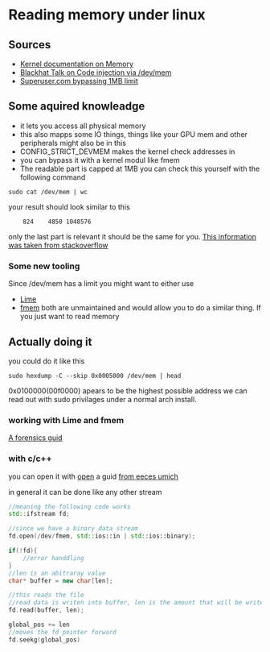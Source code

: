 # Reading memory under linux

## Sources 

- [Kernel documentation on Memory](https://www.kernel.org/doc/gorman/html/understand/understand005.html)
- [Blackhat Talk on Code injection via /dev/mem](https://www.blackhat.com/presentations/bh-europe-09/Lineberry/BlackHat-Europe-2009-Lineberry-code-injection-via-dev-mem.pdf)
- [Superuser.com bypassing 1MB limit](https://superuser.com/questions/1500615/how-can-i-overcome-1mb-restriction-of-dev-mem)


## Some aquired knowleadge 

- it lets you access all physical memory
- this also mapps some IO things, things like your GPU mem and other peripherals might also be in this 
- CONFIG\_STRICT\_DEVMEM makes the kernel check addresses in
- you can bypass it with a kernel modul like fmem
- The readable part is capped at 1MB you can check this yourself with the following command 


```shell
sudo cat /dev/mem | wc
```
your result should look similar to this 
```result 
    824    4850 1048576
```
only the last part is relevant it should be the same for you. [This information was taken from stackoverflow](https://stackoverflow.com/questions/6134984/access-permissions-of-dev-mem)

### Some new tooling 

Since /dev/mem has a limit you might want to either use 
- [Lime](https://github.com/504ensicslabs/lime)
- [fmem](https://github.com/NateBrune/fmem)
both are unmaintained and would allow you to do a similar thing. If you just want to read memory


## Actually doing it 


you could do it like this 

```shell
sudo hexdump -C --skip 0x0005000 /dev/mem | head
```

0x0100000(00f0000) apears to be the highest possible address we can read out with sudo privilages under a normal arch install. 
### working with Lime and fmem
[A forensics guid](https://forensecurity.blogspot.com/2013/12/linux-memory-forensics.html)


### with c/c++

you can open it with [open](https://www.man7.org/linux/man-pages/man2/open.2.html)
a guid [from eeces umich](https://www.eecs.umich.edu/courses/eecs380/HANDOUTS/cppBinaryFileIO-1.html)


in general it can be done like any other stream
```c++
//meaning the following code works
std::ifstream fd;

//since we have a binary data stream
fd.open(/dev/fmem, std::ios::in | std::ios::binary);

if(!fd){
	//error handdling
}
//len is an abitraray value
char* buffer = new char[len];

//this reads the file
//read data is writen into buffer, len is the amount that will be writen into buffer
fd.read(buffer, len);

global_pos += len
//moves the fd pointer forward
fd.seekg(global_pos)
```
